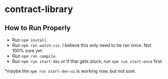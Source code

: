 # contract-library

## How to Run Properly
- Run `npm install`.
- Run `npm run watch:css`. I believe this only need to be ran once. Not 100% sure yet.
- Run `npm run compile`.
- Run `npm run start-dev` or if that gets stuck, run `npm run start-once` first.

*maybe the `npm run start-dev-ui` is working now, but not sure.

